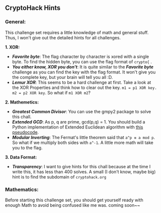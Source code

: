 
## CryptoHack Hints


### General:
This challenge set requires a little knowledge of math and general stuff. Thus, I won't give out the detailed hints for all challenges. 

**1. XOR:**
- ***Favorite byte***: The flag character by character is xored with a single byte. To find the hidden byte, you can use the flag format of ```crypto{``` .
- ***You either know, XOR you don't***: It is quite similar to the ***Favorite byte*** challenge as you can find the key with the flag format. It won't give you the complete key, but your brain will tell you all :D.
- ***Lemur  XOR***: This seems to be a hard challenge at first. Take a look at the XOR Properties and think how to clear out the key. ```m1 = p1 XOR key. m2 = p2 XOR key```. So what if ```m1 XOR m2```? 

**2. Mathemetics:**
- ***Greatest Common Divisor***: You can use the gmpy2 package to solve this chall.
- ***Extended GCD***: As p, q are prime, gcd(p,q) = 1. You should build a Python implementation of Extended Euclidean algorithm with [this pseudocode](https://en.wikipedia.org/wiki/Extended_Euclidean_algorithm#Pseudocode).
- ***Modular Inverting***: The Fermat's little theorem said that `a^p ≡ a mod p`. So what if we multiply both sides with `a^-1`. A little more math will take you to the flag.

**3. Data Format:**
- ***Transparency***: I want to give hints for this chall because at the time I write this, it has less than 400 solves. A small (I don't know, maybe big) hint is to find the subdomain of `cryptohack.org`


### Mathematics:
Before starting this challenge set, you should get yourself ready with enough Math to avoid being confused like me was.
coming soon~~

